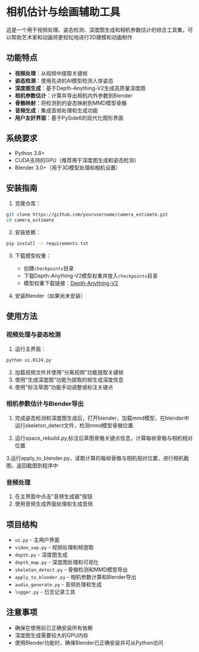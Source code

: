 # 相机估计与绘画辅助工具

这是一个用于视频处理、姿态检测、深度图生成和相机参数估计的综合工具集，可以帮助艺术家和动画师更轻松地进行3D建模和动画制作


## 功能特点

- **视频处理**：从视频中提取关键帧
- **姿态检测**：使用先进的AI模型检测人体姿态
- **深度图生成**：基于Depth-Anything-V2生成高质量深度图
- **相机参数估计**：计算并导出相机内外参数到Blender
- **骨骼映射**：将检测到的姿态映射到MMD模型骨骼
- **音频生成**：集成音频处理和生成功能
- **用户友好界面**：基于PySide6的现代化图形界面

## 系统要求

- Python 3.8+
- CUDA支持的GPU（推荐用于深度图生成和姿态检测）
- Blender 3.0+（用于3D模型处理和相机设置）

## 安装指南

1. 克隆仓库：
```bash
git clone https://github.com/yourusername/camera_estimate.git
cd camera_estimate
```

2. 安装依赖：
```bash
pip install -r requirements.txt
```

3. 下载模型权重：
   - 创建`checkpoints`目录
   - 下载Depth-Anything-V2模型权重并放入`checkpoints`目录
   - 模型权重下载链接：[Depth-Anything-V2](https://github.com/depth-anything/depth-anything-v2)

4. 安装Blender（如果尚未安装）

## 使用方法

### 视频处理与姿态检测

1. 运行主界面：
```bash
python ui.0124.py
```

2. 加载视频文件并使用"分离视频"功能提取关键帧
3. 使用"生成深度图"功能为提取的帧生成深度信息
4. 使用"标注草图"功能手动调整或标注关键点

### 相机参数估计与Blender导出

1. 完成姿态检测和深度图生成后，打开blender，加载mmd模型，在blender中运行skeleton_detect文件，检测mmd模型骨骼位置

2. 运行space_rebuild.py,标注后草图骨骼关键点信息，计算每帧骨骼与相机相对位置

3.运行apply_to_blender.py，读取计算的每帧骨骼与相机相对位置，进行相机截图，返回截图到程序中   

### 音频处理

1. 在主界面中点击"音频生成器"按钮
2. 使用音频生成界面处理和生成音频

## 项目结构

- `ui.py` - 主用户界面
- `video_sep.py` - 视频处理和帧提取
- `depth.py` - 深度图生成
- `depth_map.py` - 深度图处理和可视化
- `skeleton_detect.py` - 骨骼检测和MMD模型导出
- `apply_to_blender.py` - 相机参数计算和Blender导出
- `audio_generate.py` - 音频处理和生成
- `logger.py` - 日志记录工具

## 注意事项

- 确保在使用前已正确安装所有依赖
- 深度图生成需要较大的GPU内存
- 使用Blender功能时，确保Blender已正确安装并可从Python访问
